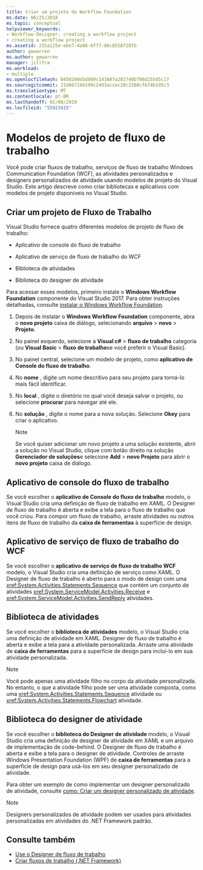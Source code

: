 ```yaml
---
title: Criar um projeto do Workflow Foundation
ms.date: 06/25/2018
ms.topic: conceptual
helpviewer_keywords:
- Workflow Designer, creating a workflow project
- creating a workflow project
ms.assetid: 235a125e-ebe7-4a98-bf77-86c8558728fb
author: gewarren
ms.author: gewarren
manager: jillfra
ms.workload:
- multiple
ms.openlocfilehash: 0450260d5d889c141607a281740bf06d255d5c17
ms.sourcegitcommit: 21d667104199c2493accec20c2388cf674b195c3
ms.translationtype: MT
ms.contentlocale: pt-BR
ms.lasthandoff: 02/08/2019
ms.locfileid: "55923415"
---
```

# <a name="workflow-project-templates"></a>Modelos de projeto de fluxo de trabalho

Você pode criar fluxos de trabalho, serviços de fluxo de trabalho Windows Communication Foundation (WCF), as atividades personalizados e designers personalizados de atividade usando modelos de projeto do Visual Studio. Este artigo descreve como criar bibliotecas e aplicativos com modelos de projeto disponíveis no Visual Studio.

## <a name="create-a-workflow-project"></a>Criar um projeto de Fluxo de Trabalho

Visual Studio fornece quatro diferentes modelos de projeto de fluxo de trabalho:

- Aplicativo de console do fluxo de trabalho

- Aplicativo de serviço de fluxo de trabalho do WCF

- Biblioteca de atividades

- Biblioteca do designer de atividade

Para acessar esses modelos, primeiro instale o **Windows Workflow Foundation** componente do Visual Studio 2017. Para obter instruções detalhadas, consulte [instalar o Windows Workflow Foundation](developing-applications-with-the-workflow-designer.md#install-windows-workflow-foundation).

1. Depois de instalar o **Windows Workflow Foundation** componente, abra o **novo projeto** caixa de diálogo, selecionando **arquivo** > **novo**  >  **Projeto**.

1. No painel esquerdo, selecione a **Visual c#** > **fluxo de trabalho** categoria (ou **Visual Basic** > **fluxo de trabalho**se você preferir o Visual Basic).

1. No painel central, selecione um modelo de projeto, como **aplicativo de Console do fluxo de trabalho**.

1. No **nome** , digite um nome descritivo para seu projeto para torná-lo mais fácil identificar.

1. No **local** , digite o diretório no qual você deseja salvar o projeto, ou selecione **procurar** para navegar até ele.

1. No **solução** , digite o nome para a nova solução. Selecione **Okey** para criar o aplicativo.

   > [!NOTE]
   > Se você quiser adicionar um novo projeto a uma solução existente, abrir a solução no Visual Studio, clique com botão direito na solução **Gerenciador de soluções**e selecione **Add** > **novo Projeto** para abrir o **novo projeto** caixa de diálogo.

## <a name="workflow-console-app"></a>Aplicativo de console do fluxo de trabalho

Se você escolher o **aplicativo de Console do fluxo de trabalho** modelo, o Visual Studio cria uma definição de fluxo de trabalho em XAML. O Designer de fluxo de trabalho é aberta e exibe a tela para o fluxo de trabalho que você criou. Para compor um fluxo de trabalho, arraste atividades ou outros itens de fluxo de trabalho da **caixa de ferramentas** à superfície de design.

## <a name="wcf-workflow-service-app"></a>Aplicativo de serviço de fluxo de trabalho do WCF

Se você escolher o **aplicativo de serviço de fluxo de trabalho WCF** modelo, o Visual Studio cria uma definição de serviço como XAML. O Designer de fluxo de trabalho é aberto para o modo de design com uma <xref:System.Activities.Statements.Sequence> que contém um conjunto de atividades <xref:System.ServiceModel.Activities.Receive> e <xref:System.ServiceModel.Activities.SendReply> atividades.

## <a name="activity-library"></a>Biblioteca de atividades

Se você escolher o **biblioteca de atividades** modelo, o Visual Studio cria uma definição de atividade em XAML. Designer de fluxo de trabalho é aberta e exibe a tela para a atividade personalizada. Arraste uma atividade de **caixa de ferramentas** para a superfície de design para incluí-lo em sua atividade personalizada.

> [!NOTE]
> Você pode apenas uma atividade filho no corpo da atividade personalizada. No entanto, o que a atividade filho pode ser uma atividade composta, como uma <xref:System.Activities.Statements.Sequence> atividade ou <xref:System.Activities.Statements.Flowchart> atividade.

## <a name="activity-designer-library"></a>Biblioteca do designer de atividade

Se você escolher o **biblioteca do Designer de atividade** modelo, o Visual Studio cria uma definição de designer de atividade em XAML e um arquivo de implementação de code-behind. O Designer de fluxo de trabalho é aberta e exibe a tela para o designer de atividade. Controles de arraste Windows Presentation Foundation (WPF) de **caixa de ferramentas** para a superfície de design para usá-los em seu designer personalizado de atividade.

Para obter um exemplo de como implementar um designer personalizado de atividade, consulte [como: Criar um designer personalizado de atividade](/dotnet/framework/windows-workflow-foundation/how-to-create-a-custom-activity-designer).

> [!NOTE]
> Designers personalizados de atividade podem ser usados para atividades personalizadas em atividades do .NET Framework padrão.

## <a name="see-also"></a>Consulte também

- [Use o Designer de fluxo de trabalho](developing-applications-with-the-workflow-designer.md)
- [Criar fluxos de trabalho (.NET Framework)](/dotnet/framework/windows-workflow-foundation/designing-workflows)